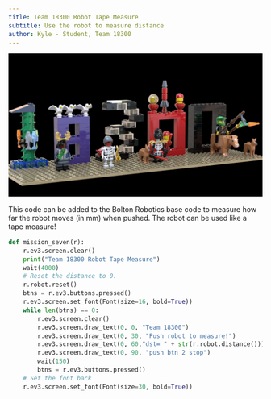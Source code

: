 ```yaml
---
title: Team 18300 Robot Tape Measure
subtitle: Use the robot to measure distance
author: Kyle - Student, Team 18300
---
```


<center>
<img src="team18300_2025.jpg" width="800">
</center>

This code can be added to the Bolton Robotics base code to measure how far the robot moves (in mm) when pushed.  The robot can be used like a tape measure!

```python
def mission_seven(r):
    r.ev3.screen.clear()
    print("Team 18300 Robot Tape Measure")
    wait(4000)
    # Reset the distance to 0.
    r.robot.reset()
    btns = r.ev3.buttons.pressed()
    r.ev3.screen.set_font(Font(size=16, bold=True))
    while len(btns) == 0:
        r.ev3.screen.clear()
        r.ev3.screen.draw_text(0, 0, "Team 18300")
        r.ev3.screen.draw_text(0, 30, "Push robot to measure!")
        r.ev3.screen.draw_text(0, 60,"dst= " + str(r.robot.distance()))
        r.ev3.screen.draw_text(0, 90, "push btn 2 stop")
        wait(150)
        btns = r.ev3.buttons.pressed()
    # Set the font back
    r.ev3.screen.set_font(Font(size=30, bold=True))
```  
